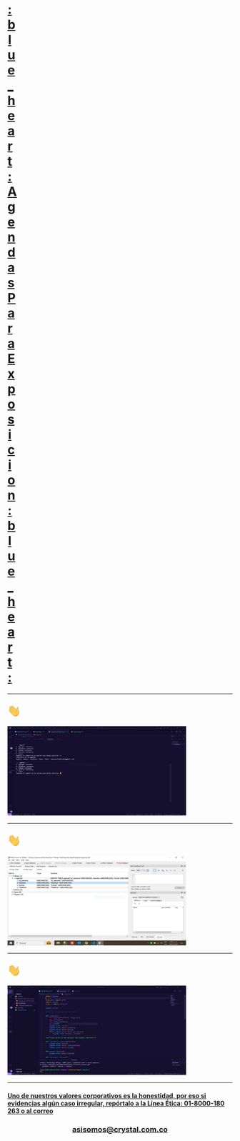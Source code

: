 <p align="center">
  <a href="" rel="noopener">
 <h1  style="width: 10px" align="center">:blue_heart: Agendas Para Exposicion :blue_heart:</h1>
</p>

<hr>

<h3><img src="https://raw.githubusercontent.com/patrickwebsdev/patrickwebsdev/master/images/handshake.webp" width="30px" style="max-width: 100%;"></h3>
<img width=400px height=200px src="/images/CapturaAgenda.PNG" alt="Projectlogo">
<hr>
<h3><img src="https://raw.githubusercontent.com/patrickwebsdev/patrickwebsdev/master/images/handshake.webp" width="30px" style="max-width: 100%;"></h3>
<img width=400px height=200px src="/images/CapturaBasedeDatos.PNG" alt="Projectlogo">
<hr>
<h3><img src="https://raw.githubusercontent.com/patrickwebsdev/patrickwebsdev/master/images/handshake.webp" width="30px" style="max-width: 100%;"></h3>
<img width=400px height=200px src="/images/CapturaVisual3.PNG" alt="Projectlogo">
<hr>
<h4>Uno de nuestros valores corporativos es la honestidad, por eso si evidencias algún caso irregular, repórtalo a la Línea Ética: 01-8000-180 263 o al correo</h4><h3 align="center">asisomos@crystal.com.co</h3>
</a>








